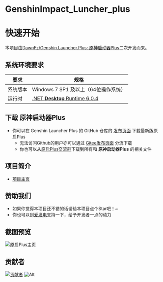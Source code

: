 # GenshinImpact_Luncher_plus

# 快速开始

本项目由[DawnFz/Genshin.Launcher.Plus: 原神启动器Plus](https://github.com/DawnFz/Genshin.Launcher.Plus)二次开发而来。

## 系统环境要求

| 要求     | 规格                                                         |
| -------- | ------------------------------------------------------------ |
| 系统版本 | Windows 7 SP1 及以上（64位操作系统）                         |
| 运行时   | [.NET **Desktop** Runtime 6.0.4](https://dotnet.microsoft.com/en-us/download/dotnet/thank-you/runtime-desktop-6.0.4-windows-x64-installer) |

## 下载 原神启动器Plus

- 你可以在 Genshin Launcher Plus 的 GitHub 仓库的 [发布页面](https://github.com/win-syswow64/GenshinImpact_Launcher_plus/releases) 下载最新版原启Plus
  - 无法访问Github的用户亦可以通过 [Gitee发布页面](https://gitee.com/catbos/genshin-impact-launcher/releases) 分流下载
  - 你也可以从[原启Plus交流群](https://qm.qq.com/q/UZWuLb38om)下载到所有和 **原神启动器Plus** 的相关文件

## 项目简介

-  [项目主页](https://github.com/win-syswow64/GenshinImpact_Launcher_plus)

## 赞助我们

- 如果你觉得本项目还不错的话请给本项目点个Star吧！~
- 你也可以到[爱发电](https://afdian.com/a/catboss)支持一下，给予开发者一点的动力

## 截图预览

![原启Plus主页](https://s2.loli.net/2022/03/08/UcaQSyRz6LJTen9.jpg)

## 贡献者

[![贡献者](https://contrib.rocks/image?repo=win-syswow64/GenshinImpact_Launcher_plus)](https://github.com/win-syswow64/GenshinImpact_Launcher_plus/graphs/contributors)
![Alt](https://repobeats.axiom.co/api/embed/f7be9bafadc0a5e36dbe3becacf11707c528765e.svg "Repobeats analytics image")
